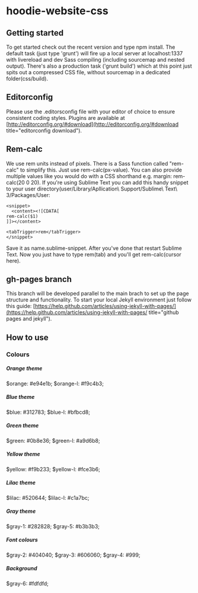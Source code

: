 hoodie-website-css
==================

## Getting started

To get started check out the recent version and type npm install.
The default task (just type 'grunt') will fire up a local server at localhost:1337 with livereload and dev Sass compiling (including sourcemap and nested output).
There's also a production task ('grunt build') which at this point just spits out a compressed CSS file, without sourcemap in a dedicated folder(css/build).

## Editorconfig

Please use the .editorsconfig file with your editor of choice to ensure consistent coding styles. Plugins are available at [http://editorconfig.org/#download](http://editorconfig.org/#download title="editorconfig download").

## Rem-calc

We use rem units instead of pixels. There is a Sass function called "rem-calc" to simplify this. Just use rem-calc(px-value). You can also provide multiple values like you would do with a CSS shorthand e.g. margin: rem-calc(20 0 20).
If you're using Sublime Text you can add this handy snippet to your user directory(user/Library/Apllication\ Support/Sublime\ Text\ 3/Packages/User:

    <snippet>
      <content><![CDATA[
    rem-calc($1)
    ]]></content>

    <tabTrigger>rem</tabTrigger>
    </snippet>

Save it as name.sublime-snippet. After you've done that restart Sublime Text. Now you just have to type rem(tab) and you'll get rem-calc(cursor here).

## gh-pages branch

This branch will be developed parallel to the main brach to set up the page structure and functionality. To start your local Jekyll environment just follow this guide: [https://help.github.com/articles/using-jekyll-with-pages/](https://help.github.com/articles/using-jekyll-with-pages/ title="github pages and jekyll").


## How to use

### Colours

##### Orange theme
$orange: #e94e1b;
$orange-l: #f9c4b3;

##### Blue theme
$blue: #312783;
$blue-l: #bfbcd8;

##### Green theme
$green: #0b8e36;
$green-l: #a9d6b8;

##### Yellow theme
$yellow: #f9b233;
$yellow-l: #fce3b6;

##### Lilac theme
$lilac: #520644;
$lilac-l: #c1a7bc;

##### Gray theme
$gray-1: #282828;
$gray-5: #b3b3b3;

##### Font colours
$gray-2: #404040;
$gray-3: #606060;
$gray-4: #999;

##### Background
$gray-6: #fdfdfd;